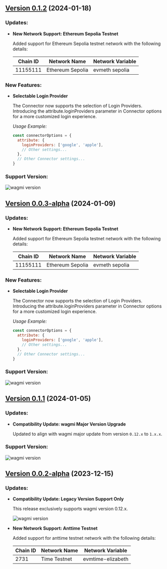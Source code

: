 ## [Version 0.1.2](https://github.com/WepinWallet/wepin-wagmi-connector/releases/tag/v0.1.2) (2024-01-18)

### Updates:

- **New Network Support: Ethereum Sepolia Testnet**

  Added support for Ethereum Sepolia testnet network with the following details:

  | Chain ID | Network Name     | Network Variable |
  | -------- | ---------------- | ---------------- |
  | 11155111 | Ethereum Sepolia | evmeth sepolia   |

### New Features:

- **Selectable Login Provider**

  The Connector now supports the selection of Login Providers. Introducing the attribute.loginProviders parameter in Connector options for a more customized login experience.

  _Usage Example:_

  ```js
  const connectorOptions = {
    attribute: {
      loginProviders: ['google', 'apple'],
      // Other settings...
    },
    // Other Connector settings...
  }
  ```

### Support Version:

![wagmi version](https://img.shields.io/badge/wagmi-1.x.x-green)

## [Version 0.0.3-alpha](https://github.com/WepinWallet/wepin-wagmi-connector/releases/tag/v0.0.3-alpha) (2024-01-09)

### Updates:

- **New Network Support: Ethereum Sepolia Testnet**

  Added support for Ethereum Sepolia testnet network with the following details:

  | Chain ID | Network Name     | Network Variable |
  | -------- | ---------------- | ---------------- |
  | 11155111 | Ethereum Sepolia | evmeth sepolia   |

### New Features:

- **Selectable Login Provider**

  The Connector now supports the selection of Login Providers. Introducing the attribute.loginProviders parameter in Connector options for a more customized login experience.

  _Usage Example:_

  ```js
  const connectorOptions = {
    attribute: {
      loginProviders: ['google', 'apple'],
      // Other settings...
    },
    // Other Connector settings...
  }
  ```

### Support Version:

![wagmi version](https://img.shields.io/badge/wagmi-0.12.x-green)

## [Version 0.1.1](https://github.com/WepinWallet/wepin-wagmi-connector/releases/tag/v0.1.1) (2024-01-05)

### Updates:

- **Compatibility Update: wagmi Major Version Upgrade**

  Updated to align with wagmi major update from version `0.12.x` to `1.x.x`.

### Support Version:

![wagmi version](https://img.shields.io/badge/wagmi-1.x.x-green)

## [Version 0.0.2-alpha](https://github.com/WepinWallet/wepin-wagmi-connector/releases/tag/v0.0.2-alpha) (2023-12-15)

### Updates:

- **Compatibility Update: Legacy Version Support Only**

  This release exclusively supports wagmi version 0.12.x.

  ![wagmi version](https://img.shields.io/badge/wagmi-0.12.x-green)

- **New Network Support: Anttime Testnet**

  Added support for anttime testnet network with the following details:

  | Chain ID | Network Name | Network Variable  |
  | -------- | ------------ | ----------------- |
  | 2731     | Time Testnet | evmtime-elizabeth |

